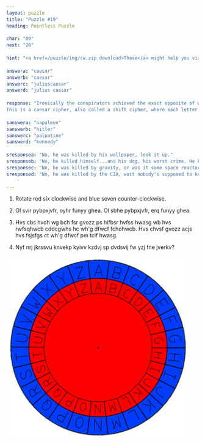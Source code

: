 ```yaml
---
layout: puzzle
title: "Puzzle #19"
heading: Pointless Puzzle

char: "09"
next: "20"

hint: "<a href=/puzzle/img/cw.zip download>These</a> might help you visualize it. Import them into an image editor then rotate them as instructed."

answera: "caesar"
answerb: "caesar"
answerc: "juliuscaesar"
answerd: "julius caesar"

response: "Ironically the conspirators achieved the exact opposite of what they desired. Instead of returning Rome to a true republic, caesar's death effectively ended the republic (though a senate still existed) and Rome became a dictatorship under the rule of an Emperor.<br><br>
This is a caesar cipher, also called a shift cipher, where each letter is substituted for one a certain number up/down the alphabet. I.E. A=D, B=E, etc."

sanswera: "napoleon"
sanswerb: "hitler"
sanswerc: "palpatine"
sanswerd: "kennedy"

sresponsea: "No, he was killed by his wallpaper, look it up."
sresponseb: "No, he killed himself...and his dog, his worst crime. He killed a dog!"
sresponsec: "No, he was killed by gravity, or was it some space reactor thingy. They shouldn't really have bottom less pits leading to reactors in throne room should they?"
sresponsed: "No, he was killed by the CIA, wait nobody's supposed to know that!"

---
```


1. Rotate red six clockwise and blue seven counter-clockwise.
<!---
   By five clockwise, blue shall turn. By four clockwise, red shall turn. --->
2. Ol svir pybpxjvfr, oyhr funyy ghea. Ol sbhe pybpxjvfr, erq funyy ghea.
<!---
   The one that is not red shall be turned three times in the direction opposite to it's prior rotation. The other shall move the reverse of it's prior by six times. --->
3. Hvs cbs hvoh wg bch fsr gvozz ps hifbsr hvfss hwasg wb hvs rwfsqhwcb cddcgwhs hc wh'g dfwcf fchohwcb. Hvs chvsf gvozz acjs hvs fsjsfgs ct wh'g dfwcf pm tcif hwasg.
<!--- Who was stabbed twenty three times by members of his own senate? --->
4. Nyf nrj jkrssvu knvekp kyivv kzdvj sp dvdsvij fw yzj fne jverkv?

<img src="/puzzle/img/CW.png">

